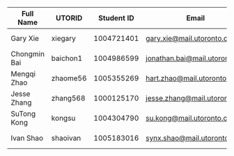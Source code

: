 | Full Name    | UTORID   | Student ID | Email                         | Best Way to Contact          | Discord Username        |
| ---------    | -------  | ---------- | -------------------------     | -------------------          | -----------------       |
| Gary Xie     | xiegary  | 1004721401 | gary.xie@mail.utoronto.ca     | discord, email, 289-255-2411 | Lux Nocturna#0135       |
| Chongmin Bai | baichon1 | 1004986599 | jonathan.bai@mail.utoronto.ca | jonathanbai0317@outlook.com  | JBai#1833               |
| Mengqi Zhao  | zhaome56 | 1005355269 | hart.zhao@mail.utoronto.ca    | through discord and email    | Meng#9696               |
| Jesse Zhang  | zhang568 | 1000125170 | jesse.zhang@mail.utoronto.ca  | discord, email, 647-231-8777 | That Tasted Purple#1209 |
| SuTong Kong  | kongsu   | 1004304790 | su.kong@mail.utoronto.ca      | discord and email            | frankskyblue#6868       |
| Ivan Shao    | shaoivan | 1005183016 | synx.shao@mail.utoronto.ca    | discord, email, messenger    | Strawberry Cake#3999    |
